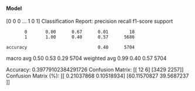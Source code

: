 #### Model
[0 0 0 ... 1 0 1]
Classification Report:
              precision    recall  f1-score   support

           0       0.00      0.67      0.01        18
           1       1.00      0.40      0.57      5686

    accuracy                           0.40      5704
   macro avg       0.50      0.53      0.29      5704
weighted avg       0.99      0.40      0.57      5704

Accuracy: 0.39779102384291726
Confusion Matrix:
[[  12    6]
 [3429 2257]]
Confusion Matrix (%):
[[ 0.21037868  0.10518934]
 [60.11570827 39.5687237 ]]
